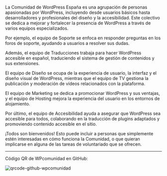 La Comunidad de WordPress España es una agrupación de personas apasionadas por WordPress, incluyendo desde usuarios básicos hasta desarrolladores y profesionales del diseño y la accesibilidad. Este colectivo se dedica a mejorar y fortalecer la presencia de WordPress a través de varios equipos especializados.

Por ejemplo, el equipo de Soporte se enfoca en responder preguntas en los foros de soporte, ayudando a usuarios a resolver sus dudas.

Además, el equipo de Traducciones trabaja para hacer WordPress accesible en español, traduciendo el sistema de gestión de contenidos y sus extensiones.

El equipo de Diseño se ocupa de la experiencia de usuario, la interfaz y el diseño visual de WordPress, mientras que el equipo de TV gestiona la publicación y moderación de vídeos relacionados con la plataforma.

El equipo de Marketing se dedica a promocionar WordPress y sus ventajas, y el equipo de Hosting mejora la experiencia del usuario en los entornos de alojamiento.

Por último, el equipo de Accesibilidad ayuda a asegurar que WordPress sea accesible para todos, colaborando en la traducción de plugins adaptados y promoviendo contenido accesible en el sitio.

¡Todos son bienvenidos! Esto puede incluir a personas que simplemente estén interesadas en cómo funciona la Comunidad, o que quieran implicarse en alguna de las tareas de voluntariado que se ofrecen.

---

Código QR de WPcomunidad en GitHub:

![qrcode-github-wpcomunidad](https://github.com/lumicliment/WPcomunidad/assets/148436250/30df20ba-5520-4dd8-b32a-44a4eae1a708)
